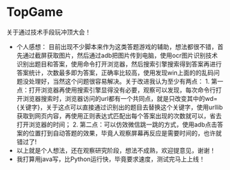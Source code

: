 # TopGame
关于通过技术手段玩冲顶大会！

- 个人感想：
    目前出现不少脚本来作为这类答题游戏的辅助，想法都很不错，首先通过截屏获取图片，然后通过adb把图片传到电脑，使用ocr图片识别技术识别出题目和答案，使用命令打开浏览器，然后搜索引擎搜索得到答案再进行答案统计，次数最多即为答案，正确率比较高，使用发现win上面的的乱码问题没处理好，当然这个问题很容易解决。关于改进我认为至少有两点：
        1. 第一点：打开浏览器再使用搜索引擎显得没有必要，观察可以发现，每次命令行打开浏览器搜索时，浏览器访问的url都有一个共同点，就是只改变其中的wd={关键字}，关于这点可以直接通过识别出的题目去替换这个关键字，使用urllib获取到网页内容，再使用正则表达式匹配出每个答案出现的次数就可以，省去打开浏览器的时间；
        2. 第二点：可以仿效微信跳一跳的方式，使用adb点击答案的位置打到自动答题的效果，毕竟人观察屏幕再反应是需要时间的，也许就错过了!
- 以上就是个人想法，还在观察研究阶段，想法不成熟，欢迎提意见，谢谢！
- 我打算用java写，比Python运行快，毕竟要求速度，测试完马上上线！
